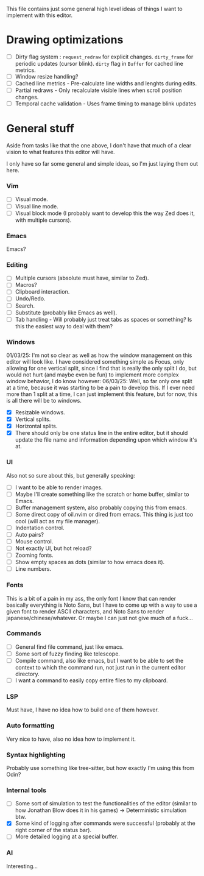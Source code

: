This file contains just some general high level ideas of things I want to implement with this editor.

# Drawing optimizations
- [ ] Dirty flag system :
    `request_redraw` for explicit changes.
    `dirty_frame` for periodic updates (cursor blink).
    `dirty` flag in `Buffer` for cached line metrics.
- [ ] Window resize handling?
- [ ] Cached line metrics - Pre-calculate line widths and lenghts during edits.
- [ ] Partial redraws - Only recalculate visible lines when scroll position changes.
- [ ] Temporal cache validation - Uses frame timing to manage blink updates

# General stuff
Aside from tasks like that the one above, I don't have that much of a clear vision to what features this editor will have.

I only have so far some general and simple ideas, so I'm just laying them out here.

### Vim
- [ ] Visual mode.
- [ ] Visual line mode.
- [ ] Visual block mode (I probably want to develop this the way Zed does it, with multiple cursors).

### Emacs
Emacs?

### Editing
- [ ] Multiple cursors (absolute must have, similar to Zed).
- [ ] Macros?
- [ ] Clipboard interaction.
- [ ] Undo/Redo.
- [ ] Search.
- [ ] Substitute (probably like Emacs as well).
- [ ] Tab handling - Will probably just treat tabs as spaces or something? Is this the easiest way to deal with them?

### Windows
01/03/25: I'm not so clear as well as how the window management on this editor will look like. I have considered something simple as Focus, only allowing for one vertical split, since I find that is really the only split I do, but would not hurt (and maybe even be fun) to implement more complex window behavior, I do know however:
06/03/25: Well, so far only one split at a time, because it was starting to be a pain to develop this. If I ever need more than 1 split at a time, I can just implement this feature, but for now, this is all there will be to windows.
- [x] Resizable windows.
- [x] Vertical splits.
- [x] Horizontal splits.
- [x] There should only be one status line in the entire editor, but it should update the file name and information depending upon which window it's at.

### UI
Also not so sure about this, but generally speaking:
- [ ] I want to be able to render images.
- [ ] Maybe I'll create something like the scratch or home buffer, similar to Emacs.
- [ ] Buffer management system, also probably copying this from emacs.
- [ ] Some direct copy of oil.nvim or dired from emacs. This thing is just too cool (will act as my file manager).
- [ ] Indentation control.
- [ ] Auto pairs?
- [ ] Mouse control.
- [ ] Not exactly UI, but hot reload?
- [ ] Zooming fonts.
- [ ] Show empty spaces as dots (similar to how emacs does it).
- [ ] Line numbers.

### Fonts
This is a bit of a pain in my ass, the only font I know that can render basically everything is Noto Sans, but I have to come up with a way to use a given font to render ASCII characters, and Noto Sans to render japanese/chinese/whatever. Or maybe I can just not give much of a fuck...

### Commands
- [ ] General find file command, just like emacs.
- [ ] Some sort of fuzzy finding like telescope.
- [ ] Compile command, also like emacs, but I want to be able to set the context to which the command run, not just run in the current editor directory.
- [ ] I want a command to easily copy entire files to my clipboard.

### LSP
Must have, I have no idea how to build one of them however.

### Auto formatting
Very nice to have, also no idea how to implement it.

### Syntax highlighting
Probably use something like tree-sitter, but how exactly I'm using this from Odin?

### Internal tools
- [ ] Some sort of simulation to test the functionalities of the editor (similar to how Jonathan Blow does it in his games) -> Deterministic simulation btw.
- [x] Some kind of logging after commands were successful (probably at the right corner of the status bar).
- [ ] More detailed logging at a special buffer.

### AI
Interesting...
